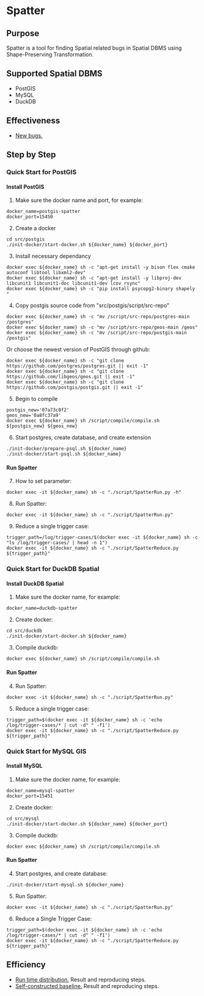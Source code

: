 # Spatter

## Purpose
Spatter is a tool for finding Spatial related bugs in Spatial DBMS using Shape-Preserving Transformation.

## Supported Spatial DBMS
+ PostGIS
+ MySQL
+ DuckDB

## Effectiveness
+ [New bugs.](doc/bugs-reccord/README.md)

## Step by Step

### Quick Start for PostGIS

#### Install PostGIS
1. Make sure the docker name and port, for example:
```shell
docker_name=postgis-spatter
docker_port=15450
```

2. Create a docker
```shell
cd src/postgis
./init-docker/start-docker.sh ${docker_name} ${docker_port}
```

3. Install necessary dependancy
```shell
docker exec ${docker_name} sh -c "apt-get install -y bison flex cmake autoconf libtool libxml2-dev"
docker exec ${docker_name} sh -c "apt-get install -y libproj-dev libcunit1 libcunit1-doc libcunit1-dev lcov rsync"
docker exec ${docker_name} sh -c "pip install psycopg2-binary shapely "
```

4. Copy postgis source code from "src/postgis/script/src-repo"
```shell
docker exec ${docker_name} sh -c "mv /script/src-repo/postgres-main /postgres"
docker exec ${docker_name} sh -c "mv /script/src-repo/geos-main /geos"
docker exec ${docker_name} sh -c "mv /script/src-repo/postgis-main /postgis"
```

Or choose the newest version of PostGIS through github:
```shell
docker exec ${docker_name} sh -c "git clone https://github.com/postgres/postgres.git || exit -1"
docker exec ${docker_name} sh -c "git clone https://github.com/libgeos/geos.git || exit -1"
docker exec ${docker_name} sh -c "git clone https://github.com/postgis/postgis.git || exit -1"
```

5. Begin to compile
```shell
postgis_new='07a73c0f2'
geos_new='0a8fc37a9'
docker exec ${docker_name} sh /script/compile/compile.sh ${postgis_new} ${geos_new}
```

6. Start postgres, create database, and create extension
```shell
./init-docker/prepare-psql.sh ${docker_name}
./init-docker/start-psql.sh ${docker_name}
```

#### Run Spatter
7. How to set parameter:
```shell
docker exec -it ${docker_name} sh -c "./script/SpatterRun.py -h"
```

8. Run Spatter:
```shell
docker exec -it ${docker_name} sh -c "./script/SpatterRun.py"
```

9. Reduce a single trigger case:
```shell
trigger_path=/log/trigger-cases/$(docker exec -it ${docker_name} sh -c "ls /log/trigger-cases/ | head -n 1")
docker exec -it ${docker_name} sh -c "./script/SpatterReduce.py ${trigger_path}"
```

### Quick Start for DuckDB Spatial
#### Install DuckDB Spatial
1. Make sure the docker name, for example:
```shell
docker_name=duckdb-spatter
```
2. Create docker:
```shell
cd src/duckdb
./init-docker/start-docker.sh ${docker_name}
```
3. Compile duckdb:
```shell
docker exec ${docker_name} sh /script/compile/compile.sh
```

#### Run Spatter
4. Run Spatter:
```shell
docker exec -it ${docker_name} sh -c "./script/SpatterRun.py"
```

5. Reduce a single trigger case:
```shell
trigger_path=$(docker exec -it ${docker_name} sh -c 'echo /log/trigger-cases/* | cut -d" " -f1')
docker exec -it ${docker_name} sh -c "./script/SpatterReduce.py ${trigger_path}"
```

### Quick Start for MySQL GIS
#### Install MySQL
1. Make sure the docker name, for example:
```shell
docker_name=mysql-spatter
docker_port=15451
```
2. Create docker:
```shell
cd src/mysql
./init-docker/start-docker.sh ${docker_name} ${docker_port}
```
3. Compile duckdb:
```shell
docker exec ${docker_name} sh /script/compile/compile.sh
```
#### Run Spatter
4. Start postgres, and create database:
```shell
./init-docker/start-mysql.sh ${docker_name}
```
5. Run Spatter:
```shell
docker exec -it ${docker_name} sh -c "./script/SpatterRun.py"
```
6. Reduce a Single Trigger Case:
```shell
trigger_path=$(docker exec -it ${docker_name} sh -c 'echo /log/trigger-cases/* | cut -d" " -f1')
docker exec -it ${docker_name} sh -c "./script/SpatterReduce.py ${trigger_path}"
```


## Efficiency
+ [Run time distribution.](evaluation/proportion/README.md) Result and reproducing steps.
+ [Self-constructed baseline.](evaluation/unique-bugs/README.md) Result and reproducing steps.
